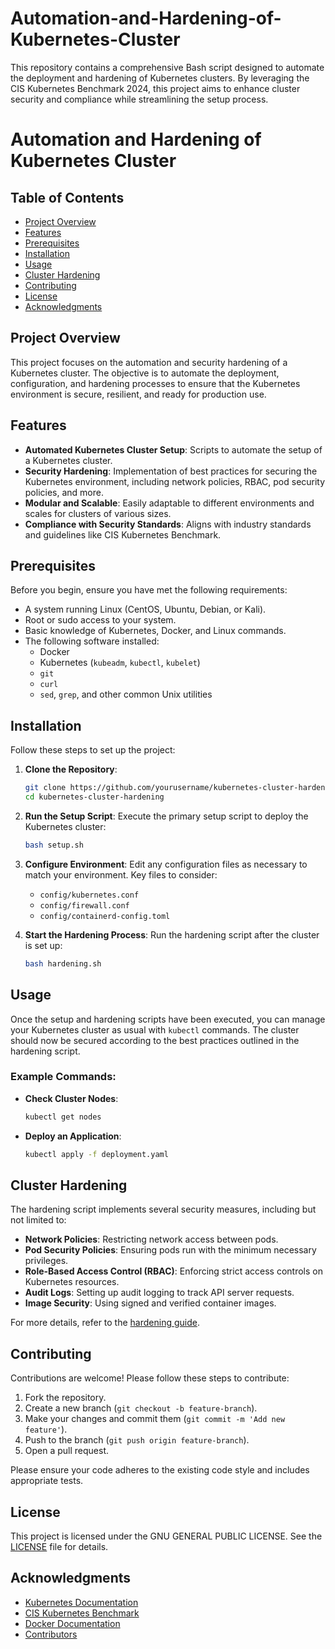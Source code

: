 # Automation-and-Hardening-of-Kubernetes-Cluster
This repository contains a comprehensive Bash script designed to automate the deployment and hardening of Kubernetes clusters. By leveraging the CIS Kubernetes Benchmark 2024, this project aims to enhance cluster security and compliance while streamlining the setup process.


# Automation and Hardening of Kubernetes Cluster

## Table of Contents
- [Project Overview](#project-overview)
- [Features](#features)
- [Prerequisites](#prerequisites)
- [Installation](#installation)
- [Usage](#usage)
- [Cluster Hardening](#cluster-hardening)
- [Contributing](#contributing)
- [License](#license)
- [Acknowledgments](#acknowledgments)

## Project Overview

This project focuses on the automation and security hardening of a Kubernetes cluster. The objective is to automate the deployment, configuration, and hardening processes to ensure that the Kubernetes environment is secure, resilient, and ready for production use.

## Features

- **Automated Kubernetes Cluster Setup**: Scripts to automate the setup of a Kubernetes cluster.
- **Security Hardening**: Implementation of best practices for securing the Kubernetes environment, including network policies, RBAC, pod security policies, and more.
- **Modular and Scalable**: Easily adaptable to different environments and scales for clusters of various sizes.
- **Compliance with Security Standards**: Aligns with industry standards and guidelines like CIS Kubernetes Benchmark.

## Prerequisites

Before you begin, ensure you have met the following requirements:

- A system running Linux (CentOS, Ubuntu, Debian, or Kali).
- Root or sudo access to your system.
- Basic knowledge of Kubernetes, Docker, and Linux commands.
- The following software installed:
  - Docker
  - Kubernetes (`kubeadm`, `kubectl`, `kubelet`)
  - `git`
  - `curl`
  - `sed`, `grep`, and other common Unix utilities

## Installation

Follow these steps to set up the project:

1. **Clone the Repository**:
   ```bash
   git clone https://github.com/yourusername/kubernetes-cluster-hardening.git
   cd kubernetes-cluster-hardening
   ```

2. **Run the Setup Script**:
   Execute the primary setup script to deploy the Kubernetes cluster:
   ```bash
   bash setup.sh
   ```

3. **Configure Environment**:
   Edit any configuration files as necessary to match your environment. Key files to consider:
   - `config/kubernetes.conf`
   - `config/firewall.conf`
   - `config/containerd-config.toml`

4. **Start the Hardening Process**:
   Run the hardening script after the cluster is set up:
   ```bash
   bash hardening.sh
   ```

## Usage

Once the setup and hardening scripts have been executed, you can manage your Kubernetes cluster as usual with `kubectl` commands. The cluster should now be secured according to the best practices outlined in the hardening script.

### Example Commands:

- **Check Cluster Nodes**:
  ```bash
  kubectl get nodes
  ```

- **Deploy an Application**:
  ```bash
  kubectl apply -f deployment.yaml
  ```

## Cluster Hardening

The hardening script implements several security measures, including but not limited to:

- **Network Policies**: Restricting network access between pods.
- **Pod Security Policies**: Ensuring pods run with the minimum necessary privileges.
- **Role-Based Access Control (RBAC)**: Enforcing strict access controls on Kubernetes resources.
- **Audit Logs**: Setting up audit logging to track API server requests.
- **Image Security**: Using signed and verified container images.

For more details, refer to the [hardening guide](docs/hardening-guide.md).

## Contributing

Contributions are welcome! Please follow these steps to contribute:

1. Fork the repository.
2. Create a new branch (`git checkout -b feature-branch`).
3. Make your changes and commit them (`git commit -m 'Add new feature'`).
4. Push to the branch (`git push origin feature-branch`).
5. Open a pull request.

Please ensure your code adheres to the existing code style and includes appropriate tests.

## License

This project is licensed under the GNU GENERAL PUBLIC LICENSE. See the [LICENSE](LICENSE) file for details.

## Acknowledgments

- [Kubernetes Documentation](https://kubernetes.io/docs/)
- [CIS Kubernetes Benchmark](https://www.cisecurity.org/benchmark/kubernetes/)
- [Docker Documentation](https://docs.docker.com/)
- [Contributors](CONTRIBUTORS.md)
```
